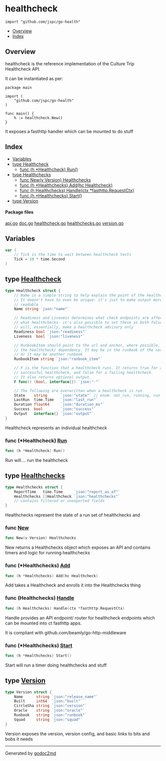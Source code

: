 

# healthcheck
`import "github.com/jspc/go-health"`

* [Overview](#pkg-overview)
* [Index](#pkg-index)

## <a name="pkg-overview">Overview</a>
healthcheck is the reference implementation of the Culture Trip Healthcheck API.

It can be instantiated as per:


	package main
	
	import (
	    "github.com/jspc/go-health"
	)
	
	func main() {
	    h := healthcheck.New()
	}

It exposes a fasthttp handler which can be mounted to do stuff




## <a name="pkg-index">Index</a>
* [Variables](#pkg-variables)
* [type Healthcheck](#Healthcheck)
  * [func (h *Healthcheck) Run()](#Healthcheck.Run)
* [type Healthchecks](#Healthchecks)
  * [func New(v Version) Healthchecks](#New)
  * [func (h *Healthchecks) Add(hc Healthcheck)](#Healthchecks.Add)
  * [func (h Healthchecks) Handle(ctx *fasthttp.RequestCtx)](#Healthchecks.Handle)
  * [func (h *Healthchecks) Start()](#Healthchecks.Start)
* [type Version](#Version)


#### <a name="pkg-files">Package files</a>
[api.go](/src/github.com/jspc/go-health/api.go) [doc.go](/src/github.com/jspc/go-health/doc.go) [healthcheck.go](/src/github.com/jspc/go-health/healthcheck.go) [healthchecks.go](/src/github.com/jspc/go-health/healthchecks.go) [version.go](/src/github.com/jspc/go-health/version.go) 



## <a name="pkg-variables">Variables</a>
``` go
var (
    // Tick is the time to wait between healthcheck tests
    Tick = 10 * time.Second
)
```



## <a name="Healthcheck">type</a> [Healthcheck](/src/target/healthcheck.go?s=93:1300#L8)
``` go
type Healthcheck struct {
    // Name is a simple string to help explain the point of the healthcheck
    // It doesn't have to even be unique- it's just to make output more
    // readable
    Name string `json:"name"`

    // Readiness and Liveness determines what check endpoints are affected by
    // what healthchecks- it's also possible to set these as both false- this
    // will, essentially, make a healthcheck advisory only
    Readiness bool `json:"readiness"`
    Liveness  bool `json:"liveness"`

    // RunbookItem should point to the url and anchor, where possible, of
    // the healthcheck/ dependency. It may be in the runbook of the service
    // or it may be another runbook
    RunbookItem string `json:"runbook_item"`

    // F is the function that a healthcheck runs. It returns true for a
    // successful healthcheck, and false for a failing healthcheck.
    // It also returns optional output.
    F func() (bool, interface{}) `json:"-"`

    // The following are overwritten when a healthcheck is run
    State    string      `json:"state"` // enum: not_run, running, run
    LastRun  time.Time   `json:"last_run"`
    Duration float64     `json:"duration_ms"`
    Success  bool        `json:"success"`
    Output   interface{} `json:"output"`
}

```
Healthcheck represents an individual healthcheck










### <a name="Healthcheck.Run">func</a> (\*Healthcheck) [Run](/src/target/healthcheck.go?s=1338:1365#L39)
``` go
func (h *Healthcheck) Run()
```
Run will.... run the healthcheck




## <a name="Healthchecks">type</a> [Healthchecks](/src/target/healthchecks.go?s=213:382#L15)
``` go
type Healthchecks struct {
    ReportTime   time.Time     `json:"report_as_of"`
    Healthchecks []Healthcheck `json:"healthchecks"`
    // contains filtered or unexported fields
}

```
Healthchecks represent the state of a run set of healthchecks
and







### <a name="New">func</a> [New](/src/target/healthchecks.go?s=500:532#L25)
``` go
func New(v Version) Healthchecks
```
New returns a Healthchecks object which exposes an API and contains
timers and logic for running healthchecks





### <a name="Healthchecks.Add">func</a> (\*Healthchecks) [Add](/src/target/healthchecks.go?s=705:747#L35)
``` go
func (h *Healthchecks) Add(hc Healthcheck)
```
Add takes a Healthcheck and enrolls it into the Healthchecks thing




### <a name="Healthchecks.Handle">func</a> (Healthchecks) [Handle](/src/target/api.go?s=269:323#L14)
``` go
func (h Healthchecks) Handle(ctx *fasthttp.RequestCtx)
```
Handle provides an API endpoint/ router for healthcheck endpoints
which can be mounted into ct fasthttp apps.

It is compliant with github.com/beamly/go-http-middleware




### <a name="Healthchecks.Start">func</a> (\*Healthchecks) [Start](/src/target/healthchecks.go?s=853:883#L40)
``` go
func (h *Healthchecks) Start()
```
Start will run a timer doing healthchecks and stuff




## <a name="Version">type</a> [Version](/src/target/version.go?s=114:347#L5)
``` go
type Version struct {
    Name      string `json:"release_name"`
    Built     int64  `json:"built"`
    CircleSha string `json:"version"`
    Oracle    string `json:"oracle"`
    Runbook   string `json:"runbook"`
    Squad     string `json:"squad"`
}

```
Version exposes the version, version config, and basic
links to bits and bobs it needs














- - -
Generated by [godoc2md](http://godoc.org/github.com/davecheney/godoc2md)
